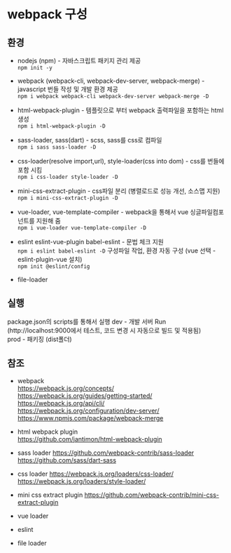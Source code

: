 # webpack 구성

## 환경  

* nodejs (npm) - 자바스크립트 패키지 관리 제공  
`npm init -y`  

* webpack (webpack-cli, webpack-dev-server, webpack-merge) - javascript 번들 작성 및 개발 환경 제공    
`npm i webpack webpack-cli webpack-dev-server webpack-merge -D`  

* html-webpack-plugin - 템플릿으로 부터 webpack 출력파일을 포함하는 html 생성  
`npm i html-webpack-plugin -D`  

* sass-loader, sass(dart) - scss, sass를 css로 컴파일  
`npm i sass sass-loader -D`  

* css-loader(resolve import,url), style-loader(css into dom) - css를 번들에 포함 시킴  
`npm i css-loader style-loader -D`  

* mini-css-extract-plugin - css파일 분리 (병렬로드로 성능 개선, 소스맵 지원)  
`npm i mini-css-extract-plugin -D`

* vue-loader, vue-template-compiler - webpack을 통해서 vue 싱글파일컴포넌트를 지원해 줌  
`npm i vue-loader vue-template-compiler -D`  

* eslint eslint-vue-plugin babel-eslint - 문법 체크 지원  
`npm i eslint babel-eslint -D`
구성파일 작업, 환경 자동 구성 (vue 선택 - eslint-plugin-vue 설치)  
`npm init @eslint/config`  

* file-loader  

## 실행  
package.json의 scripts를 통해서 실행
dev - 개발 서버 Run (http://localhost:9000에서 테스트, 코드 변경 시 자동으로 빌드 및 적용됨)  
prod - 패키징 (dist폴더)  

## 참조

* webpack  
https://webpack.js.org/concepts/  
https://webpack.js.org/guides/getting-started/  
https://webpack.js.org/api/cli/  
https://webpack.js.org/configuration/dev-server/  
https://www.npmjs.com/package/webpack-merge  
* html webpack plugin  
https://github.com/jantimon/html-webpack-plugin   
* sass loader
https://github.com/webpack-contrib/sass-loader  
https://github.com/sass/dart-sass  
* css loader
https://webpack.js.org/loaders/css-loader/  
https://webpack.js.org/loaders/style-loader/  
* mini css extract plugin
https://github.com/webpack-contrib/mini-css-extract-plugin  
* vue loader  

* eslint

* file loader